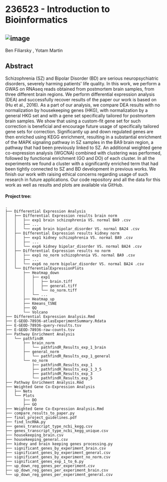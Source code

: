 # 236523 - Introduction to Bioinformatics
## ![image](https://user-images.githubusercontent.com/43007010/129244877-92615d82-ad39-429d-ad8d-f5eb8c5be091.png)

Ben Filiarsky	, Yotam Martin

## Abstract
Schizophrenia (SZ) and Bipolar Disorder (BD) are serious neuropsychiatric disorders, severely harming patients' life quality. In this work, we perform a GWAS on RNAseq reads obtained from postmortem brain samples, from three different brain regions. We perform differential expression analysis (DEA) and successfully recover results of the paper our work is based on (Hu et al., 2016). As a part of our analysis, we compare DEA results with no normalization by housekeeping genes (HKG), with normalization by a general HKG set and with a gene set specifically tailored for postmortem brain samples. We show that using a custom-fit gene set for such correction is beneficial and encourage future usage of specifically tailored gene sets for correction. Significantly up and down regulated genes are then enriched using KEGG enrichment, resulting in a substantial enrichment of the MAPK signaling pathway in SZ samples in the BA9 brain region, a pathway that had been previously linked to SZ. An additional weighted gene co-expression analysis (WGCNA) combined with clustering was performed, followed by functional enrichment (GO and DO) of each cluster. In all the experiments we found a cluster with a significantly enriched term that had been tightly connected to SZ and BD development in previous works. We finish our work with raising ethical concerns regarding usage of such research in future applications. Our code repository and all the data for this work as well as results and plots are available via GitHub. 

#### Project tree:
```
.
├── Differential Expression Analysis
│   ├── Differential Expression results brain norm
│   │   ├── exp1 brain schizophrenia VS. normal BA9 .csv
│   │   ├── ...
│   │   └── exp6 brain bipolar_disorder VS. normal BA24 .csv
│   ├── Differential Expression results kidney norm
│   │   ├── exp1 kidney schizophrenia VS. normal BA9 .csv
│   │   ├── ...
│   │   └── exp6 kidney bipolar_disorder VS. normal BA24 .csv
│   ├── Differential Expression results no norm
│   │   ├── exp1 no_norm schizophrenia VS. normal BA9 .csv
│   │   ├── ...
│   │   └── exp6 no_norm bipolar_disorder VS. normal BA24 .csv
│   └── DifferentialExpressionPlots
│       ├── Heatmap_down
│       │   ├── exp1
│       │   │   ├── brain.tiff
│       │   │   ├── general.tiff
│       │   │   └── no_norm.tiff
│       │   └── ...
│       ├── Heatmap_up
│       ├── Kmeans_tSNE
│       ├── QQ
│       └── Volcano
├── Differential Expression Analysis.Rmd
├── E-GEOD-78936-atlasExperimentSummary.Rdata
├── E-GEOD-78936-query-results.tsv
├── E-GEOD-78936-raw-counts.tsv
├── Pathway Enrichment Analysis
│   └── pathfindR
│       ├── brain_norm
│       │   └── pathfindR_Results_exp_1_brain
│       ├── general_norm
│       │   └── pathfindR_Results_exp_1_general
│       └── no_norm
│           ├── pathfindR_Results_exp_1
│           ├── pathfindR_Results_exp_1_3_5
│           ├── pathfindR_Results_exp_3
│           └── pathfindR_Results_exp_5
├── Pathway Enrichment Analysis.Rmd
├── Weighted Gene Co-Expression Analysis
│   ├── Nets
│   └── Plots
│       ├── DO
│       ├── GO
├── Weighted Gene Co-Expression Analysis.Rmd
├── compare_results_to_paper.py
├── final_project_guidelines.pdf
├── find_lncRNA.py
├── genes_transcript_type_ncbi_kegg.csv
├── genes_transcript_type_ncbi_kegg_unique.csv
├── housekeeping_brain.csv
├── housekeeping_general.csv
├── kidney and brain keeping genes processing.py
├── significant_genes_by_experiment_brain.csv
├── significant_genes_by_experiment_general.csv
├── significant_genes_by_experiment_no_norm.csv
├── significant_genes_exp_1_to_6.py
├── up_down_reg_genes_per_experiment.csv
├── up_down_reg_genes_per_experiment_brain.csv
└── up_down_reg_genes_per_experiment_general.csv
```
